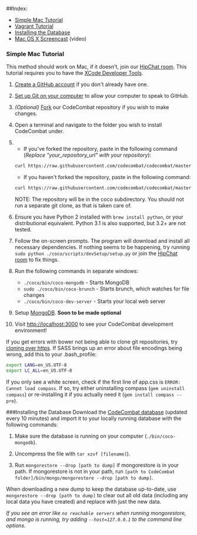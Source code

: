 ##Index:

* [Simple Mac Tutorial](#simple-mac-tutorial)
* [Vagrant Tutorial](#the-do-it-yourself-vagrant-vm-method)
* [Installing the Database](#installing-the-database)
* [Mac OS X Screencast](https://www.youtube.com/watch?v=fom1ksXSbKM) (video)

### Simple Mac Tutorial

This method should work on Mac, if it doesn't, join our [HipChat room](https://www.hipchat.com/gkaufqwnj). This tutorial requires you to have the [XCode Developer Tools](http://itunes.apple.com/us/app/xcode/id497799835?ls=1&mt=12).

1. [Create a GitHub account](https://github.com/join) if you don't already have one.
2. [Set up Git on your computer](https://help.github.com/articles/set-up-git/) to allow your computer to speak to GitHub.
3. _(Optional)_ [Fork](https://github.com/codecombat/codecombat/fork) our CodeCombat repository if you wish to make changes.
4. Open a terminal and navigate to the folder you wish to install CodeCombat under.
5. * If you've forked the repository, paste in the following command (*Replace "your_repository_url" with your repository*):

    ```bash
    curl https://raw.githubusercontent.com/codecombat/codecombat/master/scripts/devSetup/bootstrap.sh | bash -s your_repository_url  
    ```
   * If you haven't forked the repository, paste in the following command:

    ```bash
    curl https://raw.githubusercontent.com/codecombat/codecombat/master/scripts/devSetup/bootstrap.sh | bash
    ```

    NOTE: The repository will be in the coco subdirectory. You should not run a separate git clone, as that is taken care of.
6. Ensure you have Python 2 installed with `brew install python`, or your distributional equivalent.  Python 3.1 is also supported, but 3.2+ are not tested.
7. Follow the on-screen prompts.  The program will download and install all necessary dependencies. If nothing seems to be happening, try running `sudo python ./coco/scripts/devSetup/setup.py` or join the [HipChat room](https://www.hipchat.com/gkaufqwnj) to fix things.
8.  Run the following commands in separate windows:
    * `./coco/bin/coco-mongodb` - Starts MongoDB
    * `sudo ./coco/bin/coco-brunch` - Starts brunch, which watches for file changes 
    * `./coco/bin/coco-dev-server` - Starts your local web server
9. Setup [MongoDB](#installing-the-database). **Soon to be made optional**
10. Visit [http://localhost:3000](http://localhost:3000) to see your CodeCombat development environment!

If you get errors with bower not being able to clone git repositories, try [cloning over https](http://stackoverflow.com/questions/1722807/git-convert-git-urls-to-http-urls/11383587#11383587). If SASS brings up an error about file encodings being wrong, add this to your .bash_profile:

```bash
export LANG=en_US.UTF-8
export LC_ALL=en_US.UTF-8
```

If you only see a white screen, check if the first line of app.css is `ERROR: Cannot load compass`. If so, try either uninstalling compass (`gem uninstall compass`) or re-installing it if you actually need it (`gem install compass --pre`).

###Installing the Database
Download the [CodeCombat database](http://analytics.codecombat.com:8080/dump.tar.gz) (updated every 10 minutes) and import it to your locally running database with the following commands:

1. Make sure the database is running on your computer (`./bin/coco-mongodb`).

1. Uncompress the file with `tar xzvf [filename]`).

1. Run `mongorestore --drop [path to dump]` if mongorestore is in your path. If mongorestore is not in your path, run `[path to CodeCombat folder]/bin/mongo/mongorestore --drop [path to dump]`.

When downloading a new dump to keep the database up-to-date, use `mongorestore --drop [path to dump]` to clear out all old data (including any local data you have created) and replace with just the new data.

*If you see an error like `no reachable servers` when running mongorestore, and mongo is running, try adding `--host=127.0.0.1` to the command line options.*